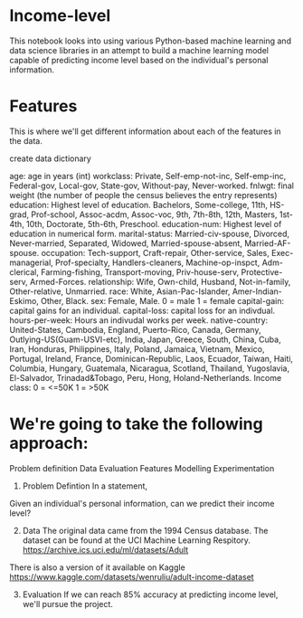 # Income-level
This notebook looks into using various Python-based machine learning and data science libraries in an attempt to build a machine learning model capable of predicting income level based on the individual's personal information. 


# Features
This is where we'll get different information about each of the features in the data.

create data dictionary

age: age in years (int)
workclass: Private, Self-emp-not-inc, Self-emp-inc, Federal-gov, Local-gov, State-gov, Without-pay, Never-worked.
fnlwgt: final weight (the number of people the census believes the entry represents)
education: Highest level of education.
Bachelors, Some-college, 11th, HS-grad, Prof-school, Assoc-acdm, Assoc-voc, 9th, 7th-8th, 12th, Masters, 1st-4th, 10th, Doctorate, 5th-6th, Preschool.
education-num: Highest level of education in numerical form.
marital-status: Married-civ-spouse, Divorced, Never-married, Separated, Widowed, Married-spouse-absent, Married-AF-spouse.
occupation: Tech-support, Craft-repair, Other-service, Sales, Exec-managerial, Prof-specialty, Handlers-cleaners, Machine-op-inspct, Adm-clerical, Farming-fishing, Transport-moving, Priv-house-serv, Protective-serv, Armed-Forces.
relationship: Wife, Own-child, Husband, Not-in-family, Other-relative, Unmarried.
race: White, Asian-Pac-Islander, Amer-Indian-Eskimo, Other, Black.
sex: Female, Male.
0 = male
1 = female
capital-gain: capital gains for an individual.
capital-loss: capital loss for an indivdual.
hours-per-week: Hours an indivudal works per week.
native-country: United-States, Cambodia, England, Puerto-Rico, Canada, Germany, Outlying-US(Guam-USVI-etc), India, Japan, Greece, South, China, Cuba, Iran, Honduras, Philippines, Italy, Poland, Jamaica, Vietnam, Mexico, Portugal, Ireland, France, Dominican-Republic, Laos, Ecuador, Taiwan, Haiti, Columbia, Hungary, Guatemala, Nicaragua, Scotland, Thailand, Yugoslavia, El-Salvador, Trinadad&Tobago, Peru, Hong, Holand-Netherlands.
Income class:
0 = <=50K
1 = >50K

# We're going to take the following approach:

Problem definition
Data
Evaluation
Features
Modelling
Experimentation
1. Problem Defintion
In a statement,

Given an individual's personal information, can we predict their income level?

2. Data
The original data came from the 1994 Census database. The dataset can be found at the UCI Machine Learning Respitory. https://archive.ics.uci.edu/ml/datasets/Adult

There is also a version of it available on Kaggle https://www.kaggle.com/datasets/wenruliu/adult-income-dataset

3. Evaluation
If we can reach 85% accuracy at predicting income level, we'll pursue the project.


